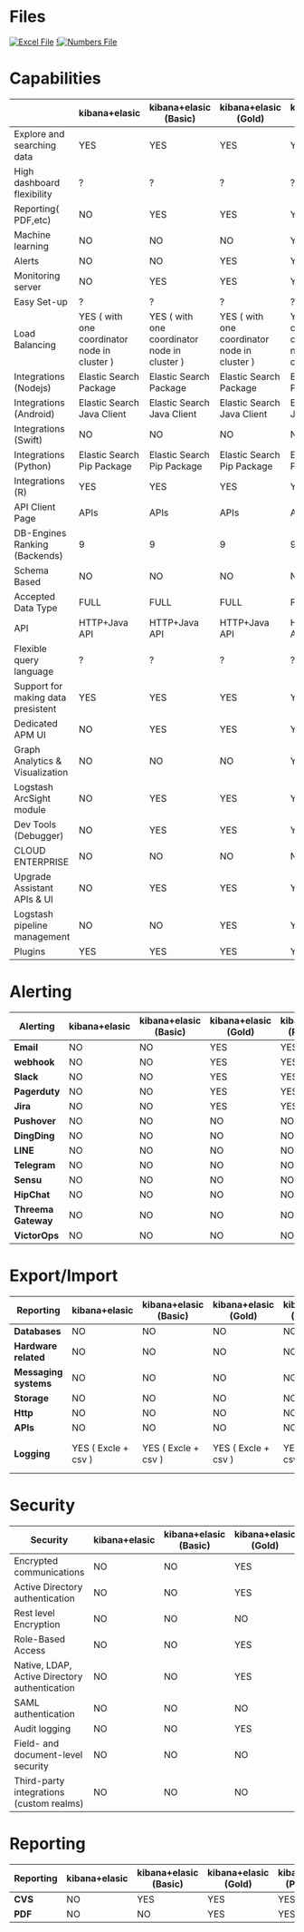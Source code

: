 # Files

[![Excel File](https://img.shields.io/badge/Microsoft_Excel-217346?style=for-the-badge&logo=microsoft-excel&logoColor=white)](https://github.com/mohammadhb/Metric-Systems-Comparison/blob/main/Excle%20File.xlsx)
[!![Numbers File](https://img.shields.io/badge/Apple-%23000000.svg?style=for-the-badge&logo=apple&logoColor=white)](https://github.com/mohammadhb/Metric-Systems-Comparison/blob/main/Numbers%20File%20(%20Recommended%20).numbers)

# Capabilities

|                                    | kibana+elasic                                 | kibana+elasic (Basic)                         | kibana+elasic (Gold)                          | kibana+elasic (Platinum)                      | kibana+elasic (Enterprise)                    | grafana+elastic            | grafana+graphite     | grafana+influex DB   | Prometheus             |
|------------------------------------|-----------------------------------------------|-----------------------------------------------|-----------------------------------------------|-----------------------------------------------|-----------------------------------------------|----------------------------|----------------------|----------------------|------------------------|
| Explore and searching data         | YES                                           | YES                                           | YES                                           | YES                                           | YES                                           | NO                         | NO                   | NO                   | YES ( by Query )       |
| High dashboard flexibility         | ?                                             | ?                                             | ?                                             | ?                                             | ?                                             | YES                        | YES                  | YES                  | ?                      |
| Reporting( PDF,etc)                | NO                                            | YES                                           | YES                                           | YES                                           | YES                                           | NO                         | NO                   | NO                   | NO                     |
| Machine learning                   | NO                                            | NO                                            | NO                                            | YES                                           | NO                                            | NO                         | NO                   | NO                   | NO                     |
| Alerts                             | NO                                            | NO                                            | YES                                           | YES                                           | YES                                           | YES                        | YES                  | YES                  | YES                    |
| Monitoring server                  | NO                                            | YES                                           | YES                                           | YES                                           | YES                                           | NO                         | NO                   | NO                   | NO                     |
| Easy Set-up                        | ?                                             | ?                                             | ?                                             | ?                                             | ?                                             | ?                          | ?                    | ?                    | ?                      |
| Load Balancing                     | YES ( with one coordinator node  in cluster ) | YES ( with one coordinator node  in cluster ) | YES ( with one coordinator node  in cluster ) | YES ( with one coordinator node  in cluster ) | YES ( with one coordinator node  in cluster ) | YES ( with NginX )         | YES ( with NginX )   | YES ( with NginX )   | YES ( with NginX )     |
| Integrations (Nodejs)              | Elastic Search Package                        | Elastic Search Package                        | Elastic Search Package                        | Elastic Search Package                        | Elastic Search Package                        | Elastic Search Package     | Graphite Package     | InfluxDB Package     | Prometheus Package     |
| Integrations (Android)             | Elastic Search Java Client                    | Elastic Search Java Client                    | Elastic Search Java Client                    | Elastic Search Java Client                    | Elastic Search Java Client                    | Elastic Search Java Client | NO                   | InfluxDB Client      | Prometheus Java Client |
| Integrations (Swift)               | NO                                            | NO                                            | NO                                            | NO                                            | NO                                            | NO                         | NO                   | NO                   | NO                     |
| Integrations (Python)              | Elastic Search Pip Package                    | Elastic Search Pip Package                    | Elastic Search Pip Package                    | Elastic Search Pip Package                    | Elastic Search Pip Package                    | Elastic Search Pip Package | Graphite Pip Package | InfluxDB Pip Package | Prometheus Pip Package |
| Integrations (R)                   | YES                                           | YES                                           | YES                                           | YES                                           | YES                                           | YES                        | NO                   | NO                   | NO                     |
| API Client Page                    | APIs                                          | APIs                                          | APIs                                          | APIs                                          | APIs                                          | APIs                       | Clients              | Clients              | Clients                |
| DB-Engines Ranking (Backends)      | 9                                             | 9                                             | 9                                             | 9                                             | 9                                             | 9                          | 87                   | 37                   | 128                    |
| Schema Based                       | NO                                            | NO                                            | NO                                            | NO                                            | NO                                            | NO                         | YES                  | NO                   | YES                    |
| Accepted Data Type                 | FULL                                          | FULL                                          | FULL                                          | FULL                                          | FULL                                          | FULL                       | Numeric              | Numeric+String       | Numeric                |
| API                                | HTTP+Java API                                 | HTTP+Java API                                 | HTTP+Java API                                 | HTTP+Java API                                 | HTTP+Java API                                 | HTTP+Java API              | HTTP+Socket          | HTTP+UDP             | HTTP                   |
| Flexible query language            | ?                                             | ?                                             | ?                                             | ?                                             | ?                                             | ?                          | ?                    | ?                    | ?                      |
| Support for making data presistent | YES                                           | YES                                           | YES                                           | YES                                           | YES                                           | YES                        | YES                  | YES                  | YES                    |
| Dedicated APM UI                   | NO                                            | YES                                           | YES                                           | YES                                           | YES                                           | YES ( with Plugin )        | YES ( with Plugin )  | YES ( with Plugin )  | YES                    |
| Graph Analytics & Visualization    | NO                                            | NO                                            | NO                                            | YES                                           | YES                                           | YES                        | YES                  | YES                  | YES                    |
| Logstash ArcSight module           | NO                                            | YES                                           | YES                                           | YES                                           | YES                                           | NO                         | NO                   | NO                   | NO                     |
| Dev Tools (Debugger)               | NO                                            | YES                                           | YES                                           | YES                                           | YES                                           | Just throgh Logging        | Just throgh Logging  | Just throgh Logging  | Just throgh Logging    |
| CLOUD ENTERPRISE                   | NO                                            | NO                                            | NO                                            | NO                                            | YES                                           | YES                        | YES                  | YES                  | NO                     |
| Upgrade Assistant APIs & UI        | NO                                            | YES                                           | YES                                           | YES                                           | YES                                           | NO                         | NO                   | NO                   | NO                     |
| Logstash pipeline management       | NO                                            | NO                                            | YES                                           | YES                                           | YES                                           | NO                         | NO                   | NO                   | NO                     |
| Plugins                            | YES                                           | YES                                           | YES                                           | YES                                           | YES                                           | YES + Paid                 | YES + Paid           | YES + Paid           | NO                     |


# Alerting

| **Alerting**        | **kibana+elasic** | **kibana+elasic (Basic)** | **kibana+elasic (Gold)** | **kibana+elasic (Platinum)** | **kibana+elasic (Enterprise)** | **grafana+elastic** | **grafana+graphite** | **grafana+influex DB** | **Prometheus** |
|---------------------|-------------------|---------------------------|--------------------------|------------------------------|--------------------------------|---------------------|----------------------|------------------------|----------------|
| **Email**           | NO                | NO                        | YES                      | YES                          | YES                            | NO                  | NO                   | NO                     | YES            |
| **webhook**         | NO                | NO                        | YES                      | YES                          | YES                            | YES                 | YES                  | YES                    | YES            |
| **Slack**           | NO                | NO                        | YES                      | YES                          | YES                            | YES                 | YES                  | YES                    | YES            |
| **Pagerduty**       | NO                | NO                        | YES                      | YES                          | YES                            | YES                 | YES                  | YES                    | YES            |
| **Jira**            | NO                | NO                        | YES                      | YES                          | YES                            | NO                  | NO                   | NO                     | NO             |
| **Pushover**        | NO                | NO                        | NO                       | NO                           | NO                             | YES                 | YES                  | YES                    | YES            |
| **DingDing**        | NO                | NO                        | NO                       | NO                           | NO                             | YES                 | YES                  | YES                    | NO             |
| **LINE**            | NO                | NO                        | NO                       | NO                           | NO                             | YES                 | YES                  | YES                    | NO             |
| **Telegram**        | NO                | NO                        | NO                       | NO                           | NO                             | YES                 | YES                  | YES                    | NO             |
| **Sensu**           | NO                | NO                        | NO                       | NO                           | NO                             | YES                 | YES                  | YES                    | NO             |
| **HipChat**         | NO                | NO                        | NO                       | NO                           | NO                             | YES                 | YES                  | YES                    | YES            |
| **Threema Gateway** | NO                | NO                        | NO                       | NO                           | NO                             | YES                 | YES                  | YES                    | NO             |
| **VictorOps**       | NO                | NO                        | NO                       | NO                           | NO                             | YES                 | YES                  | YES                    | YES            |

# Export/Import

| **Reporting**         | **kibana+elasic**   | **kibana+elasic (Basic)** | **kibana+elasic (Gold)** | **kibana+elasic (Platinum)** | **kibana+elasic (Enterprise)** | **grafana+elastic**                | **grafana+graphite**               | **grafana+influex DB**             | **Prometheus** |
|-----------------------|---------------------|---------------------------|--------------------------|------------------------------|--------------------------------|------------------------------------|------------------------------------|------------------------------------|----------------|
| **Databases**         | NO                  | NO                        | NO                       | NO                           | NO                             | NO                                 | NO                                 | NO                                 | YES            |
| **Hardware related**  | NO                  | NO                        | NO                       | NO                           | NO                             | NO                                 | NO                                 | NO                                 | YES            |
| **Messaging systems** | NO                  | NO                        | NO                       | NO                           | NO                             | NO                                 | NO                                 | NO                                 | YES            |
| **Storage**           | NO                  | NO                        | NO                       | NO                           | NO                             | NO                                 | NO                                 | NO                                 | YES            |
| **Http**              | NO                  | NO                        | NO                       | NO                           | NO                             | NO                                 | NO                                 | NO                                 | YES            |
| **APIs**              | NO                  | NO                        | NO                       | NO                           | NO                             | NO                                 | NO                                 | NO                                 | YES            |
| **Logging**           | YES ( Excle + csv ) | YES ( Excle + csv )       | YES ( Excle + csv )      | YES ( Excle + csv )          | YES ( Excle + csv )            | YES ( JSON + Link + as Snapshots ) | YES ( JSON + Link + as Snapshots ) | YES ( JSON + Link + as Snapshots ) | YES            |


# Security

| Security                                      | kibana+elasic | kibana+elasic (Basic) | kibana+elasic (Gold) | kibana+elasic (Platinum) | kibana+elasic (Enterprise) | grafana+elastic  | grafana+graphite | grafana+influex DB | Prometheus            |
|-----------------------------------------------|---------------|-----------------------|----------------------|--------------------------|----------------------------|------------------|------------------|--------------------|-----------------------|
| Encrypted communications                      | NO            | NO                    | YES                  | YES                      | YES                        | YES ( with NginX | YES ( with NginX | YES ( with NginX   | YES ( with NginX      |
| Active Directory authentication               | NO            | NO                    | YES                  | YES                      | YES                        | NO               | NO               | NO                 | NO                    |
| Rest level Encryption                         | NO            | NO                    | NO                   | YES                      | YES                        | NO               | NO               | NO                 | NO                    |
| Role-Based Access                             | NO            | NO                    | YES                  | YES                      | YES                        | YES              | YES              | YES                | NO                    |
| Native, LDAP, Active Directory authentication | NO            | NO                    | YES                  | YES                      | YES                        | NO               | NO               | NO                 | YES ( with openLDAP ) |
| SAML authentication                           | NO            | NO                    | NO                   | YES                      | YES                        | NO               | NO               | NO                 | NO                    |
| Audit logging                                 | NO            | NO                    | YES                  | YES                      | YES                        | NO               | NO               | NO                 | NO                    |
| Field- and document-level security            | NO            | NO                    | NO                   | YES                      | YES                        | NO               | NO               | NO                 | NO                    |
| Third-party integrations (custom realms)      | NO            | NO                    | NO                   | YES                      | YES                        | ?                | ?                | ?                  | ?                     |

# Reporting

| **Reporting** | **kibana+elasic** | **kibana+elasic (Basic)** | **kibana+elasic (Gold)** | **kibana+elasic (Platinum)** | **kibana+elasic (Enterprise)** | **grafana+elastic** | **grafana+graphite** | **grafana+influex DB** | **Prometheus** |
|---------------|-------------------|---------------------------|--------------------------|------------------------------|--------------------------------|---------------------|----------------------|------------------------|----------------|
| **CVS**       | NO                | YES                       | YES                      | YES                          | YES                            | NO                  | NO                   | NO                     | NO             |
| **PDF**       | NO                | NO                        | YES                      | YES                          | YES                            | NO                  | NO                   | NO                     | NO             |


